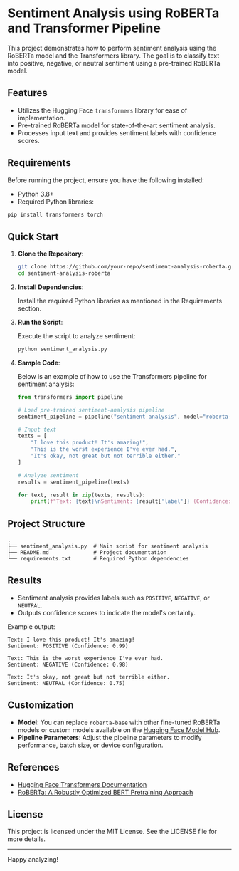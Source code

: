 # Sentiment Analysis using RoBERTa and Transformer Pipeline

This project demonstrates how to perform sentiment analysis using the RoBERTa model and the Transformers library. The goal is to classify text into positive, negative, or neutral sentiment using a pre-trained RoBERTa model.

## Features

- Utilizes the Hugging Face `transformers` library for ease of implementation.
- Pre-trained RoBERTa model for state-of-the-art sentiment analysis.
- Processes input text and provides sentiment labels with confidence scores.

## Requirements

Before running the project, ensure you have the following installed:

- Python 3.8+
- Required Python libraries:

```bash
pip install transformers torch
```

## Quick Start

1. **Clone the Repository**:

   ```bash
   git clone https://github.com/your-repo/sentiment-analysis-roberta.git
   cd sentiment-analysis-roberta
   ```

2. **Install Dependencies**:

   Install the required Python libraries as mentioned in the Requirements section.

3. **Run the Script**:

   Execute the script to analyze sentiment:

   ```bash
   python sentiment_analysis.py
   ```

4. **Sample Code**:

   Below is an example of how to use the Transformers pipeline for sentiment analysis:

   ```python
   from transformers import pipeline

   # Load pre-trained sentiment-analysis pipeline
   sentiment_pipeline = pipeline("sentiment-analysis", model="roberta-base")

   # Input text
   texts = [
       "I love this product! It's amazing!",
       "This is the worst experience I've ever had.",
       "It's okay, not great but not terrible either."
   ]

   # Analyze sentiment
   results = sentiment_pipeline(texts)

   for text, result in zip(texts, results):
       print(f"Text: {text}\nSentiment: {result['label']} (Confidence: {result['score']:.2f})\n")
   ```

## Project Structure

```plaintext
.
├── sentiment_analysis.py  # Main script for sentiment analysis
├── README.md              # Project documentation
└── requirements.txt       # Required Python dependencies
```

## Results

- Sentiment analysis provides labels such as `POSITIVE`, `NEGATIVE`, or `NEUTRAL`.
- Outputs confidence scores to indicate the model's certainty.

Example output:

```plaintext
Text: I love this product! It's amazing!
Sentiment: POSITIVE (Confidence: 0.99)

Text: This is the worst experience I've ever had.
Sentiment: NEGATIVE (Confidence: 0.98)

Text: It's okay, not great but not terrible either.
Sentiment: NEUTRAL (Confidence: 0.75)
```

## Customization

- **Model**: You can replace `roberta-base` with other fine-tuned RoBERTa models or custom models available on the [Hugging Face Model Hub](https://huggingface.co/models).
- **Pipeline Parameters**: Adjust the pipeline parameters to modify performance, batch size, or device configuration.

## References

- [Hugging Face Transformers Documentation](https://huggingface.co/docs/transformers)
- [RoBERTa: A Robustly Optimized BERT Pretraining Approach](https://arxiv.org/abs/1907.11692)

## License

This project is licensed under the MIT License. See the LICENSE file for more details.

---

Happy analyzing!
